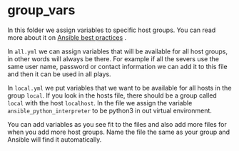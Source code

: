 group_vars
=======================

In this folder we assign variables to specific host groups. You can read more about it
on [Ansible best practices](https://docs.ansible.com/ansible/latest/user_guide/playbooks_best_practices.html#group-and-host-variables)
.

In `all.yml` we can assign variables that will be available for all host groups, in other words will always be there.
For example if all the severs use the same user name, password or contact information we can add it to this file and
then it can be used in all plays.

In `local.yml` we put variables that we want to be available for all hosts in the group `local`. If you look in the
hosts file, there should be a group called `local` with the host `localhost`. In the file we assign the
variable `ansible_python_interpreter` to be python3 in out virtual environment.

You can add variables as you see fit to the files and also add more files for when you add more host groups. Name the
file the same as your group and Ansible will find it automatically.
